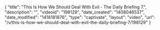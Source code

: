 {
    "title": "This Is How We Should Deal With Evil - The Daily Briefing 7.",
    "description": "",
    "videoid": "198129",
    "date_created": "1408046537",
    "date_modified": "1418181876",
    "type": "captivate",
    "layout": "video",
    "url": "\/v\/this-is-how-we-should-deal-with-evil-the-daily-briefing-7\/198129"
}